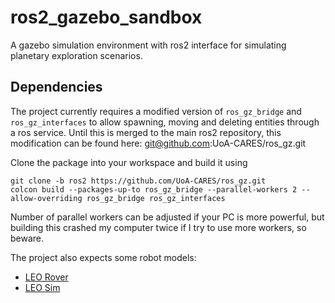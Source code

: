 # ros2_gazebo_sandbox

A gazebo simulation environment with ros2 interface for simulating planetary exploration scenarios.

## Dependencies

The project currently requires a modified version of ```ros_gz_bridge``` and ```ros_gz_interfaces``` to allow spawning, moving and deleting entities through a ros service.
Until this is merged to the main ros2 repository, this modification can be found here: git@github.com:UoA-CARES/ros_gz.git

Clone the package into your workspace and build it using

```
git clone -b ros2 https://github.com/UoA-CARES/ros_gz.git
colcon build --packages-up-to ros_gz_bridge --parallel-workers 2 --allow-overriding ros_gz_bridge ros_gz_interfaces
```

Number of parallel workers can be adjusted if your PC is more powerful, but building this crashed my computer twice if I try to use more workers, so beware.

The project also expects some robot models:

* [LEO Rover](https://github.com/LeoRover/leo_common-ros2)
* [LEO Sim](https://github.com/LeoRover/leo_simulator-ros2)
